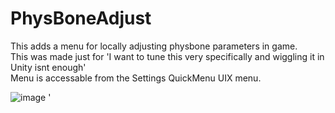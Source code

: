 # PhysBoneAdjust
This adds a menu for locally adjusting physbone parameters in game.   
This was made just for 'I want to tune this very specifically and wiggling it in Unity isnt enough'   
Menu is accessable from the Settings QuickMenu UIX menu.  
        
![image](https://user-images.githubusercontent.com/81605232/173246169-bea4c3b9-8c09-4b28-b09b-621b796e3ff8.png)  '